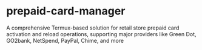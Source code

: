 # prepaid-card-manager
A comprehensive Termux-based solution for retail store prepaid card activation and reload operations, supporting major providers like Green Dot, GO2bank, NetSpend, PayPal, Chime, and more
